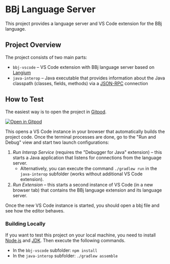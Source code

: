 # BBj Language Server

This project provides a language server and VS Code extension for the BBj language.

## Project Overview

The project consists of two main parts:

 * `bbj-vscode` – VS Code extension with BBj language server based on [Langium](https://langium.org/)
 * `java-interop` – Java executable that provides information about the Java classpath (classes, fields, methods) via a [JSON-RPC](https://www.jsonrpc.org/) connection

## How to Test

The easiest way is to open the project in [Gitpod](https://gitpod.io/).

[![Open in Gitpod](https://gitpod.io/button/open-in-gitpod.svg)](https://gitpod.io/#https://github.com/BBx-Kitchen/bbj-language-server)

This opens a VS Code instance in your browser that automatically builds the project code. Once the terminal processes are done, go to the "Run and Debug" view and start two launch configurations:

 1. _Run Interop Service_ (requires the "Debugger for Java" extension) – this starts a Java application that listens for connections from the language server.
    * Alternatively, you can execute the command `./gradlew run` in the `java-interop` subfolder (works without additional VS Code extension).
 2. _Run Extension_ – this starts a second instance of VS Code (in a new browser tab) that contains the BBj language extension and its language server.

Once the new VS Code instance is started, you should open a bbj file and see how the editor behaves.  

### Building Locally

If you want to test this project on your local machine, you need to install [Node.js](https://nodejs.org/) and [JDK](https://openjdk.org/). Then execute the following commands.

 * In the `bbj-vscode` subfolder: `npm install`
 * In the `java-interop` subfolder: `./gradlew assemble`
